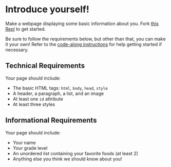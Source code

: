 # Introduce yourself!
Make a webpage displaying some basic information about you. Fork [this Repl](https://replit.com/@HylandOutreach/EmptyWeb) to get started.

Be sure to follow the requirements below, but other than that, you can make it your own! Refer to the [code-along instructions](HtmlCssReviewCodeAlong.md) for help getting started if necessary.

## Technical Requirements
Your page should include:
- The basic HTML tags: `html`, `body`, `head`, `style`
- A header, a paragraph, a list, and an image
- At least one `id` attribute
- At least three styles

## Informational Requirements
Your page should include:
- Your name
- Your grade level
- An unordered list containing your favorite foods (at least 2)
- Anything else you think we should know about you!
